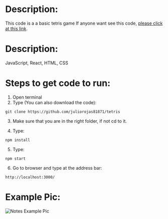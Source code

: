 # Description:
This code is a a basic tetris game
If anyone want see this code, [please click at this link](https://juliorojas81871.github.io/tetris/).

# Description:
JavaScript, React, HTML, CSS

# Steps to get code to run:
1. Open terminal
2. Type (You can also download the code):
```
git clone https://github.com/juliorojas81871/tetris
```

3. Make sure that you are in the right folder, if not cd to it.

4. Type: 
```
npm install
```
5. Type: 
```
npm start
```
6. Go to browser and type at the address bar: 
```
http://localhost:3000/
```

# Example Pic:
![Notes Example Pic](https://github.com/juliorojas81871/tetris/blob/main/pics/main.PNG)
